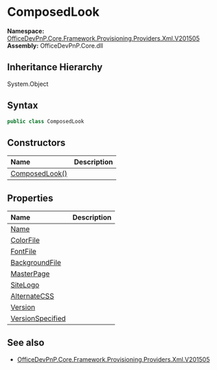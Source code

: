 # ComposedLook
  

**Namespace:** [OfficeDevPnP.Core.Framework.Provisioning.Providers.Xml.V201505](OfficeDevPnP.Core.Framework.Provisioning.Providers.Xml.V201505.md)  
**Assembly:** OfficeDevPnP.Core.dll  
## Inheritance Hierarchy
System.Object  
## Syntax
```C#
public class ComposedLook
```
## Constructors
|**Name**|**Description**|
|:-----|:-----|
| [ComposedLook()](OfficeDevPnP.Core.Framework.Provisioning.Providers.Xml.V201505.ComposedLook.ctor1.md) | 
## Properties
|**Name**|**Description**|
|:-----|:-----|
| [Name](OfficeDevPnP.Core.Framework.Provisioning.Providers.Xml.V201505.ComposedLook.Name.md) | 
| [ColorFile](OfficeDevPnP.Core.Framework.Provisioning.Providers.Xml.V201505.ComposedLook.ColorFile.md) | 
| [FontFile](OfficeDevPnP.Core.Framework.Provisioning.Providers.Xml.V201505.ComposedLook.FontFile.md) | 
| [BackgroundFile](OfficeDevPnP.Core.Framework.Provisioning.Providers.Xml.V201505.ComposedLook.BackgroundFile.md) | 
| [MasterPage](OfficeDevPnP.Core.Framework.Provisioning.Providers.Xml.V201505.ComposedLook.MasterPage.md) | 
| [SiteLogo](OfficeDevPnP.Core.Framework.Provisioning.Providers.Xml.V201505.ComposedLook.SiteLogo.md) | 
| [AlternateCSS](OfficeDevPnP.Core.Framework.Provisioning.Providers.Xml.V201505.ComposedLook.AlternateCSS.md) | 
| [Version](OfficeDevPnP.Core.Framework.Provisioning.Providers.Xml.V201505.ComposedLook.Version.md) | 
| [VersionSpecified](OfficeDevPnP.Core.Framework.Provisioning.Providers.Xml.V201505.ComposedLook.VersionSpecified.md) | 
## See also
- [OfficeDevPnP.Core.Framework.Provisioning.Providers.Xml.V201505](OfficeDevPnP.Core.Framework.Provisioning.Providers.Xml.V201505.md)
